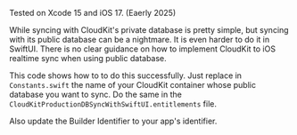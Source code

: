Tested on Xcode 15 and iOS 17. (Eaerly 2025)

While syncing with CloudKit's private database is pretty simple, but syncing with its public database can be a nightmare. It is even harder to do it in SwiftUI. There is no clear guidance on how to implement CloudKit to iOS realtime sync when using public database.

This code shows how to to do this successfully. Just replace in `Constants.swift` the name of your CloudKit container whose public database you want to sync. Do the same in the `CloudKitProductionDBSyncWithSwiftUI.entitlements` file.

Also update the Builder Identifier to your app's identifier.
